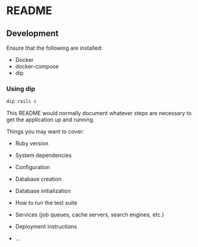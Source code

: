 # README

## Development

Ensure that the following are installed:

- Docker
- docker-compose
- dip

### Using dip

```zsh
dip rails c
```

This README would normally document whatever steps are necessary to get the
application up and running.

Things you may want to cover:

* Ruby version

* System dependencies

* Configuration

* Database creation

* Database initialization

* How to run the test suite

* Services (job queues, cache servers, search engines, etc.)

* Deployment instructions

* ...
